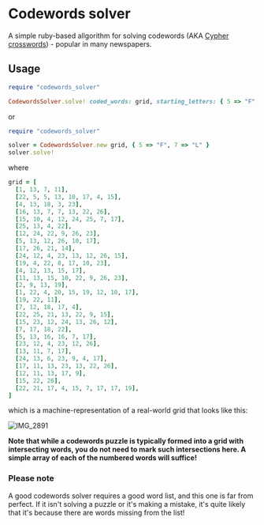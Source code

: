 # Codewords solver

A simple ruby-based allgorithm for solving codewords (AKA [Cypher crosswords](https://en.wikipedia.org/wiki/Crossword#Cipher_crosswords)) - popular in many newspapers.

## Usage

```ruby
require "codewords_solver"

CodewordsSolver.solve! coded_words: grid, starting_letters: { 5 => "F", 7 => "L" }
```
or
```ruby
require "codewords_solver"

solver = CodewordsSolver.new grid, { 5 => "F", 7 => "L" }
solver.solve!
```
where
```ruby
grid = [
  [1, 13, 7, 11],
  [22, 5, 5, 13, 10, 17, 4, 15],
  [4, 13, 18, 3, 23],
  [16, 13, 7, 7, 13, 22, 26],
  [15, 10, 4, 12, 24, 25, 7, 17],
  [25, 13, 4, 22],
  [12, 24, 22, 9, 26, 23],
  [5, 13, 12, 26, 10, 17],
  [17, 26, 21, 14],
  [24, 12, 4, 23, 13, 12, 26, 15],
  [19, 4, 22, 8, 17, 10, 23],
  [4, 12, 13, 15, 17],
  [11, 13, 15, 10, 22, 9, 26, 23],
  [2, 9, 13, 19],
  [1, 22, 4, 20, 15, 19, 12, 10, 17],
  [19, 22, 11],
  [7, 12, 18, 17, 4],
  [22, 25, 21, 13, 22, 9, 15],
  [15, 23, 12, 24, 13, 26, 12],
  [7, 17, 18, 22],
  [5, 13, 16, 16, 7, 17],
  [23, 12, 4, 23, 12, 26],
  [13, 11, 7, 17],
  [24, 13, 6, 23, 9, 4, 17],
  [17, 11, 13, 23, 13, 22, 26],
  [12, 11, 13, 17, 9],
  [15, 22, 26],
  [22, 21, 17, 4, 15, 7, 17, 17, 19],
]
```

which is a machine-representation of a real-world grid that looks like this:

![IMG_2891](https://github.com/johansenja/codewords_solver/assets/43235608/27741a76-9a14-4dba-b25c-a59a89fcc51d)


**Note that while a codewords puzzle is typically formed into a grid with intersecting words, you do not need to mark such intersections here. A simple array of each of the numbered words will suffice!**

### Please note

A good codewords solver requires a good word list, and this one is far from perfect. If it isn't
solving a puzzle or it's making a mistake, it's quite likely that it's because there are words
missing from the list!
